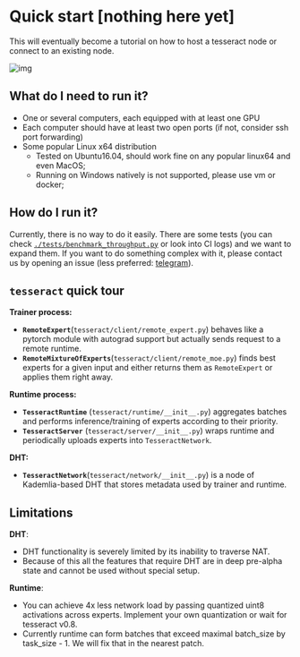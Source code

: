 # Quick start [nothing here yet]

This will eventually become a tutorial on how to host a tesseract node or connect to an existing node.

![img](https://media.giphy.com/media/3oz8xtBx06mcZWoNJm/giphy.gif)

## What do I need to run it?

- One or several computers, each equipped with at least one GPU
- Each computer should have at least two open ports (if not, consider ssh port
  forwarding)
- Some popular Linux x64 distribution
  - Tested on Ubuntu16.04, should work fine on any popular linux64 and even
    MacOS;
  - Running on Windows natively is not supported, please use vm or docker;

## How do I run it?

Currently, there is no way to do it easily. There are some tests (you can check [`./tests/benchmark_throughput.py`](https://github.com/learning-at-home/tesseract/blob/master/tests/benchmark_throughput.py)
 or look into CI logs) and we want to expand them. If you want to
do something complex with it, please contact us by opening an issue (less preferred: [telegram](https://t.me/justheuristic)).

## `tesseract` quick tour

**Trainer process:**

- **`RemoteExpert`**(`tesseract/client/remote_expert.py`) behaves like a pytorch
  module with autograd support but actually sends request to a remote runtime.
- **`RemoteMixtureOfExperts`**(`tesseract/client/remote_moe.py`) finds best experts
  for a given input and either returns them as `RemoteExpert` or applies them
  right away.

**Runtime process:**

- **`TesseractRuntime`** (`tesseract/runtime/__init__.py`) aggregates batches
  and performs inference/training of experts according to their priority.
- **`TesseractServer`** (`tesseract/server/__init__.py`) wraps runtime and
  periodically uploads experts into `TesseractNetwork`.

**DHT:**

- **`TesseractNetwork`**(`tesseract/network/__init__.py`) is a node of
  Kademlia-based DHT that stores metadata used by trainer and runtime.

## Limitations

**DHT**:

- DHT functionality is severely limited by its inability to traverse NAT.
- Because of this all the features that require DHT are in deep pre-alpha state
  and cannot be used without special setup.

**Runtime**:
* You can achieve 4x less network load by passing quantized uint8 activations across experts.
    Implement your own quantization or wait for tesseract v0.8.
* Currently runtime can form batches that exceed maximal batch_size by task_size - 1. 
    We will fix that in the nearest patch.
